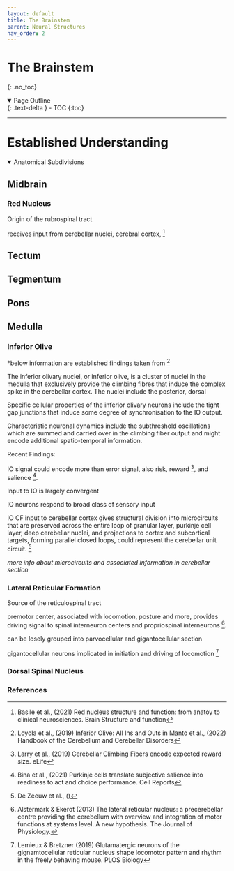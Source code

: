 ```yaml
---
layout: default
title: The Brainstem
parent: Neural Structures
nav_order: 2
---
```


# The Brainstem
{: .no_toc}

<details open markdown="block">
  <summary>
    Page Outline
  </summary>
  {: .text-delta }
- TOC
{:toc}
</details>

---
# Established Understanding 

<details open markdown="block">
  <summary>
  Anatomical Subdivisions
  </summary>

## Midbrain

### Red Nucleus

Origin of the rubrospinal tract

receives input from cerebellar nuclei, cerebral cortex, [^basile]

## Tectum

## Tegmentum

## Pons

## Medulla

### Inferior Olive

*below information are established findings taken from [^loyola]

The inferior olivary nuclei, or inferior olive, is a cluster of nuclei in the medulla that exclusively provide the climbing fibres that induce the complex spike in the cerebellar cortex.
The nuclei include the posterior, dorsal

Specific cellular properties of the inferior olivary neurons include the tight gap junctions that induce some degree of synchronisation to the IO output. 

Characteristic neuronal dynamics include the subthreshold oscillations which are summed and carried over in the climbing fiber output and might encode additional spatio-temporal information. 

Recent Findings:

IO signal could encode more than error signal, also risk, reward [^larry], and salience [^bina].

Input to IO is largely convergent

IO neurons respond to broad class of sensory input 

IO CF input to cerebellar cortex gives structural division into microcircuits that are preserved across the entire loop of granular layer, purkinje cell layer, deep cerebellar nuclei, and projections to cortex and subcortical targets, forming parallel closed loops, could represent the cerebellar unit circuit. [^zeeuw1]

*more info about microcircuits and associated information in cerebellar section*

### Lateral Reticular Formation

Source of the reticulospinal tract

premotor center, associated with locomotion, posture and more, provides driving signal to spinal interneuron centers and propriospinal interneurons [^alstermark].

can be losely grouped into parvocellular and gigantocellular section

gigantocellular neurons implicated in initiation and driving of locomotion [^lemieux]

### Dorsal Spinal Nucleus



### References

[^loyola]: Loyola et al., (2019) Inferior Olive: All Ins and Outs in Manto et al., (2022) Handbook of the Cerebellum and Cerebellar Disorders
[^zeeuw1]: De Zeeuw et al., ()
[^larry]: Larry et al., (2019) Cerebellar Climbing Fibers encode expected reward size. eLife
[^bina]: Bina et al., (2021) Purkinje cells translate subjective salience into readiness to act and choice performance. Cell Reports
[^alstermark]: Alstermark & Ekerot (2013) The lateral reticular nucleus: a precerebellar centre providing the cerebellum with overview and integration of motor functions at systems level. A new hypothesis. The Journal of Physiology.
[^basile]: Basile et al., (2021) Red nucleus structure and function: from anatoy to clinical neurosciences. Brain Structure and function
[^lemieux]: Lemieux & Bretzner (2019) Glutamatergic neurons of the gignamtocellular reticular nucleus shape locomotor pattern and rhythm in the freely behaving mouse. PLOS Biology